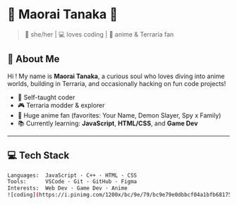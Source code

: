 # 🌸 Maorai Tanaka 🌸

> 🧁 she/her | 💻 loves coding | 🌌 anime & Terraria fan

## 🦋 About Me
Hi ! My name is **Maorai Tanaka**, a curious soul who loves diving into anime worlds, building in Terraria, and occasionally hacking on fun code projects!

- 🧠 Self-taught coder
- 🎮 Terraria modder & explorer
- 🌸 Huge anime fan (favorites: Your Name, Demon Slayer, Spy x Family)
- 📚 Currently learning: **JavaScript**, **HTML/CSS**, and **Game Dev**

---

## 💻 Tech Stack

```bash
Languages:  JavaScript · C++ · HTML · CSS
Tools:      VSCode · Git · GitHub · Figma
Interests:  Web Dev · Game Dev · Anime
![coding](https://i.pinimg.com/1200x/bc/9e/79/bc9e79e0dbbcf04a1bfb681756d57733.jpg)

